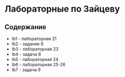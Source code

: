 # Лабораторные по Зайцеву
## Содержание 
* lb1 - лабораторная 21
* lb2 - задание 6
* lb3 - лабораторная 23
* lb4 - задача 8
* lb5 - лабораторная 24 
* lb6 - лабораторная 25-26
* lb7 - задача 9
